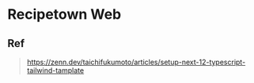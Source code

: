 # Recipetown Web

## Ref

> <https://zenn.dev/taichifukumoto/articles/setup-next-12-typescript-tailwind-tamplate>
